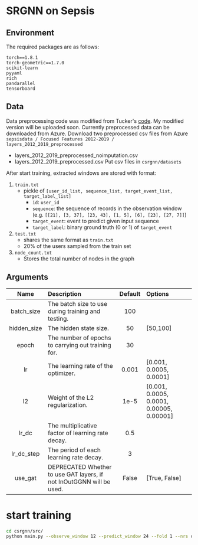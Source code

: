 <!--
 * @Descripttion: 
 * @Author: SijinHuang
 * @Date: 2022-03-17 16:02:29
 * @LastEditors: SijinHuang
 * @LastEditTime: 2022-05-29 10:32:20
-->
# SRGNN on Sepsis

## Environment

The required packages are as follows:

```
torch==1.8.1
torch-geometric==1.7.0
scikit-learn
pyyaml
rich
pandarallel
tensorboard
```

## Data

Data preprocessing code was modified from Tucker's [code](https://github.com/ML4UWHealth/data-imputation). 
My modified version will be uploaded soon. Currently preprocessed data can be downloaded from Azure.
Download two preprocessed csv files from Azure `sepsisdata / Focused Features 2012-2019 / layers_2012_2019_preprocessed`
* layers_2012_2019_preprocessed_noimputation.csv
* layers_2012_2019_preprocessed.csv
Put csv files in `csrgnn/datasets`


After start training, extracted windows are stored with format:
1. `train.txt`
    * pickle of `[user_id_list, sequence_list, target_event_list, target_label_list]`
        * `id`: `user_id`
        * `sequence`: the sequence of records in the observation window (e.g. `[[21], [3, 37], [23, 43], [1, 5], [6], [23], [27, 7]]`)
        * `target_event`: event to predict given input sequence
        * `target_label`: binary ground truth (0 or 1) of `target_event`
2. `test.txt`
    * shares the same format as `train.txt`
    * 20% of the users sampled from the train set
3. `node_count.txt`
    * Stores the total number of nodes in the graph

## Arguments

|Name | Description| Default | Options |
|:---:|:---|:---:|:---|
| batch_size | The batch size to use during training and testing. | 100 | |
| hidden_size | The hidden state size. | 50 | [50,100] |
| epoch | The number of epochs to carrying out training for. | 30 | |
| lr | The learning rate of the optimizer. | 0.001 | [0.001, 0.0005, 0.0001] |
| l2 | Weight of the L2 regularization. | 1e-5 | [0.001, 0.0005, 0.0001, 0.00005, 0.00001] |
| lr_dc | The multiplicative factor of learning rate decay. | 0.5 | |
| lr_dc_step | The period of each learning rate decay. | 3 | |
| use_gat | DEPRECATED Whether to use GAT layers, if not InOutGGNN will be used. | False | [True, False] |

# start training

```bash
cd csrgnn/src/
python main.py --observe_window 12 --predict_window 24 --fold 1 --nrs ous --add_trend --add_layer3 --add_layer4
```